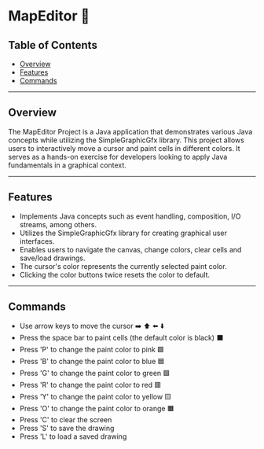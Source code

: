 # MapEditor 🎨

## Table of Contents
- [Overview](#overview)
- [Features](#features)
- [Commands](#commands)

---

## Overview

The MapEditor Project is a Java application that demonstrates various Java concepts while utilizing the SimpleGraphicGfx library. This project allows users to interactively move a cursor and paint cells in different colors. It serves as a hands-on exercise for developers looking to apply Java fundamentals in a graphical context.

---

## Features

- Implements Java concepts such as event handling, composition, I/O streams, among others.
- Utilizes the SimpleGraphicGfx library for creating graphical user interfaces.
- Enables users to navigate the canvas, change colors, clear cells and save/load drawings.
- The cursor's color represents the currently selected paint color.
- Clicking the color buttons twice resets the color to default.

---

## Commands

- Use arrow keys to move the cursor ➡️ ⬆️ ⬅️ ⬇️
- Press the space bar to paint cells (the default color is black) ⬛
- Press 'P' to change the paint color to pink 🟪
- Press 'B' to change the paint color to blue 🟦
- Press 'G' to change the paint color to green 🟩
- Press 'R' to change the paint color to red 🟥
- Press 'Y' to change the paint color to yellow 🟨
- Press 'O' to change the paint color to orange 🟧
- Press 'C' to clear the screen
- Press 'S' to save the drawing
- Press 'L' to load a saved drawing
